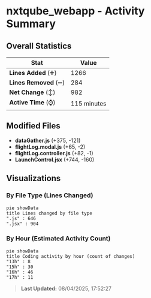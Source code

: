 # nxtqube_webapp - Activity Summary 

## Overall Statistics

| Stat                   | Value                                                             |
| ---------------------- | ----------------------------------------------------------------- |
| **Lines Added** (➕)   | 1266                                          |
| **Lines Removed** (➖) | 284                                        |
| **Net Change** (↕)    | 982                |
| **Active Time** (⌚)   | 115 minutes |


## Modified Files
- **dataGather.js** (+375, -121)
- **flightLog.modal.js** (+65, -2)
- **flightLog.controller.js** (+82, -1)
- **LaunchControl.jsx** (+744, -160)

## Visualizations

### By File Type (Lines Changed)

```mermaid
pie showData
title Lines changed by file type
".js" : 646
".jsx" : 904
```

### By Hour (Estimated Activity Count)

```mermaid
pie showData
title Coding activity by hour (count of changes)
"13h" : 8
"15h" : 30
"16h" : 46
"17h" : 11
```


> **Last Updated:** 08/04/2025, 17:52:27